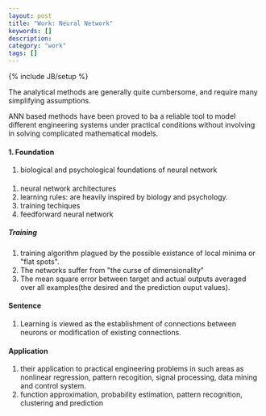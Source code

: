 ```yaml
---
layout: post
title: "Work: Neural Network"
keywords: []
description: 
category: "work"
tags: []
---
```

{% include JB/setup %}

The analytical methods are generally quite cumbersome, and require many
simplifying assumptions.

ANN based methods have been proved to ba a reliable tool to model different
engineering systems under practical conditions without involving in solving
complicated mathematical models.

#### 1. Foundation
1. biological and psychological foundations of neural network

####
1. neural network architectures
2. learning rules: are heavily inspired by biology and psychology.
3. training techiques
3. feedforward neural network



##### Training
1. training algorithm plagued by the possible existance of local minima or "flat
spots".
2. The networks suffer from "the curse of dimensionality"
3. The mean square error between target and actual outputs averaged over all
   examples(the desired and the prediction ouput values).

#### Sentence
1. Learning is viewed as the establishment of connections between neurons or modification of
   existing connections.

#### Application
1. their application to practical engineering problems in such areas as nonlinear regression,
   pattern recogition, signal processing, data mining and control system.
2. function approximation, probability estimation, pattern recognition, clustering and prediction
